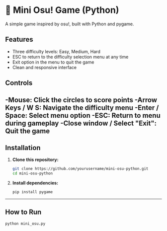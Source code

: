 # 🎵 Mini Osu! Game (Python)

A simple game inspired by osu!, built with Python and pygame.

## Features

- Three difficulty levels: Easy, Medium, Hard
- ESC to return to the difficulty selection menu at any time
- Exit option in the menu to quit the game
- Clean and responsive interface

## Controls

-Mouse: Click the circles to score points
-Arrow Keys / W S: Navigate the difficulty menu
-Enter / Space: Select menu option
-ESC: Return to menu during gameplay
-Close window / Select "Exit": Quit the game
---

## Installation

1. **Clone this repository:**
    ```bash
    git clone https://github.com/yourusername/mini-osu-python.git
    cd mini-osu-python
    ```

2. **Install dependencies:**
    ```bash
    pip install pygame
    ```

---

## How to Run

```bash
python mini_osu.py
